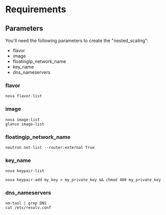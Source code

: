 # Requirements

## Parameters

You'll need the following parameters to create the "nested_scaling":

* flavor
* image
* floatingip_network_name
* key_name
* dns_nameservers

### flavor


    nova flavor-list


### image


    nova image-list
    glance image-list
    
   
### floatingip_network_name

    
    neutron net-list --router:external True
    
### key_name

    nova keypair-list
    
    nova keypair-add my_key > my_private_key && chmod 400 my_private_key
    
    
### dns_nameservers

  
    nm-tool | grep DNS 
    cat /etc/resolv.conf